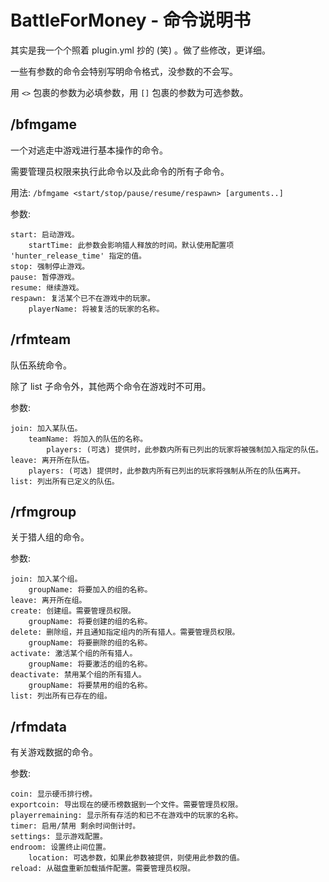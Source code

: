# BattleForMoney - 命令说明书

其实是我一个个照着 plugin.yml 抄的 (笑) 。做了些修改，更详细。

一些有参数的命令会特别写明命令格式，没参数的不会写。

用 `<>` 包裹的参数为必填参数，用 `[]` 包裹的参数为可选参数。

## /bfmgame

一个对逃走中游戏进行基本操作的命令。

需要管理员权限来执行此命令以及此命令的所有子命令。

用法: `/bfmgame <start/stop/pause/resume/respawn> [arguments..]`

参数:

    start: 启动游戏。
        startTime: 此参数会影响猎人释放的时间。默认使用配置项 'hunter_release_time' 指定的值。
    stop: 强制停止游戏。
    pause: 暂停游戏。
    resume: 继续游戏。
    respawn: 复活某个已不在游戏中的玩家。
        playerName: 将被复活的玩家的名称。

## /rfmteam

队伍系统命令。

除了 list 子命令外，其他两个命令在游戏时不可用。

参数:

    join: 加入某队伍。
        teamName: 将加入的队伍的名称。
            players: (可选) 提供时，此参数内所有已列出的玩家将被强制加入指定的队伍。
    leave: 离开所在队伍。
        players: (可选) 提供时，此参数内所有已列出的玩家将强制从所在的队伍离开。
    list: 列出所有已定义的队伍。

## /rfmgroup

关于猎人组的命令。

参数:

    join: 加入某个组。
        groupName: 将要加入的组的名称。
    leave: 离开所在组。
    create: 创建组。需要管理员权限。
        groupName: 将要创建的组的名称。
    delete: 删除组，并且通知指定组内的所有猎人。需要管理员权限。
        groupName: 将要删除的组的名称。
    activate: 激活某个组的所有猎人。
        groupName: 将要激活的组的名称。
    deactivate: 禁用某个组的所有猎人。
        groupName: 将要禁用的组的名称。
    list: 列出所有已存在的组。

## /rfmdata

有关游戏数据的命令。

参数:

    coin: 显示硬币排行榜。
    exportcoin: 导出现在的硬币榜数据到一个文件。需要管理员权限。
    playerremaining: 显示所有存活的和已不在游戏中的玩家的名称。
    timer: 启用/禁用 剩余时间倒计时。
    settings: 显示游戏配置。
    endroom: 设置终止间位置。
        location: 可选参数，如果此参数被提供，则使用此参数的值。
    reload: 从磁盘重新加载插件配置。需要管理员权限。

